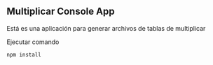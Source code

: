 
## Multiplicar Console App
Está es una aplicación para generar archivos de tablas de multiplicar

Ejecutar comando 

```
npm install
``` 
